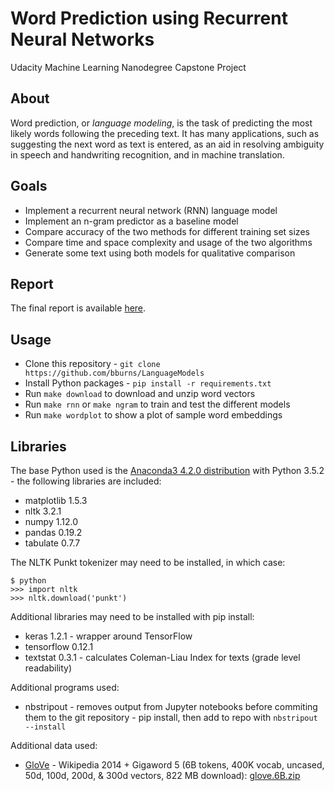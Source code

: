 
# Word Prediction using Recurrent Neural Networks

Udacity Machine Learning Nanodegree Capstone Project


## About

Word prediction, or *language modeling*, is the task of predicting the most
likely words following the preceding text. It has many applications, such as
suggesting the next word as text is entered, as an aid in resolving ambiguity in
speech and handwriting recognition, and in machine translation.


## Goals

* Implement a recurrent neural network (RNN) language model
* Implement an n-gram predictor as a baseline model
* Compare accuracy of the two methods for different training set sizes
* Compare time and space complexity and usage of the two algorithms
* Generate some text using both models for qualitative comparison


## Report

The final report is available [here](docs/report/Report.pdf).


## Usage

* Clone this repository - `git clone https://github.com/bburns/LanguageModels`
* Install Python packages - `pip install -r requirements.txt`
* Run `make download` to download and unzip word vectors
* Run `make rnn` or `make ngram` to train and test the different models
* Run `make wordplot` to show a plot of sample word embeddings


## Libraries

The base Python used is the [Anaconda3 4.2.0 distribution](https://www.continuum.io/downloads) with Python 3.5.2 - the following libraries are included:

- matplotlib 1.5.3
- nltk 3.2.1
- numpy 1.12.0
- pandas 0.19.2
- tabulate 0.7.7

The NLTK Punkt tokenizer may need to be installed, in which case:

    $ python
    >>> import nltk
    >>> nltk.download('punkt')

Additional libraries may need to be installed with pip install:

- keras 1.2.1 - wrapper around TensorFlow
- tensorflow 0.12.1
- textstat 0.3.1 - calculates Coleman-Liau Index for texts (grade level readability)

<!-- - pydot - to visualize Keras models -->

Additional programs used:

<!-- - dot - to visualize Keras models -->
- nbstripout - removes output from Jupyter notebooks before commiting them to
  the git repository - pip install, then add to repo with `nbstripout --install`

Additional data used:

- [GloVe](http://nlp.stanford.edu/projects/glove/ ) - Wikipedia 2014 + Gigaword
5 (6B tokens, 400K vocab, uncased, 50d, 100d, 200d, & 300d vectors, 822 MB
download): [glove.6B.zip](http://nlp.stanford.edu/data/wordvecs/glove.6B.zip)

